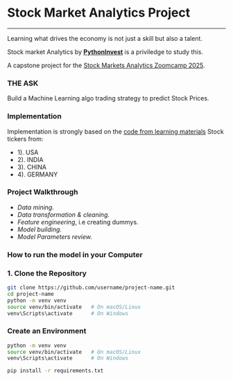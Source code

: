 # Stock Market Analytics Project
---
Learning what drives the economy is not just a skill but also a talent.

Stock market Analytics by [**PythonInvest**](https://pythoninvest.com/) is a priviledge to study this.

A capstone project for the [Stock Markets Analytics Zoomcamp 2025](https://courses.datatalks.club/sma-zoomcamp-2025/).

### **THE ASK**
Build a Machine Learning algo trading strategy to predict Stock Prices.
### Implementation

Implementation is strongly based on the [code from learning materials](https://github.com/DataTalksClub/stock-markets-analytics-zoomcamp/tree/main) 
Stock tickers from:
  - 1). USA
  - 2). INDIA
  - 3). CHINA
  - 4). GERMANY

### Project Walkthrough
- *Data mining.*
- *Data transformation & cleaning.*
- *Feature engineering*, i.e creating dummys.
- *Model building.*
- *Model Parameters review.*

### How to run the model in your Computer
### 1. Clone the Repository
```bash
git clone https://github.com/username/project-name.git
cd project-name
python -m venv venv
source venv/bin/activate   # On macOS/Linux
venv\Scripts\activate      # On Windows
```
### Create an Environment
```bash
python -m venv venv
source venv/bin/activate   # On macOS/Linux
venv\Scripts\activate      # On Windows
```

```bash
pip install -r requirements.txt
```


